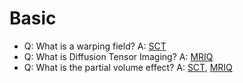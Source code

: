 
# Basic

- Q: What is a warping field? A: [SCT](https://spinalcordtoolbox.com/overview/concepts/warping-fields.html) 
- Q: What is Diffusion Tensor Imaging? A: [MRIQ](https://mriquestions.com/dti-tensor-imaging.html)
- Q: What is the partial volume effect? A: [SCT](https://spinalcordtoolbox.com/user_section/tutorials/atlas-based-analysis/partial-volume-effect.html), [MRIQ](https://mriquestions.com/partial-volume-effects.html)
